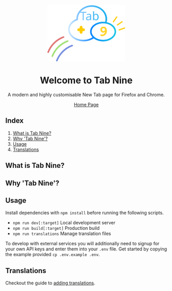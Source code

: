 <div align="center"><img height="175" src="src/views/shared/logo.svg"/></div>

<h1 align="center">Welcome to Tab Nine</h1>

<p align="center">A modern and highly customisable New Tab page for Firefox and Chrome.</p>

<p align="center"><a href="https://tab-nine.xsfs.xyz/">Home Page</a></p>

## Index

1. [What is Tab Nine?](#what-is-tab-nine)
2. [Why 'Tab Nine'?](#why-tab-nine)
3. [Usage](#usage)
4. [Translations](#translations)

## What is Tab Nine?

## Why 'Tab Nine'?

## Usage

Install dependencies with `npm install` before running the following scripts.

- `npm run dev[:target]` Local development server
- `npm run build[:target]` Production build
- `npm run translations` Manage translation files

To develop with external services you will additionally need to signup for your own API keys
and enter them into your `.env` file. Get started by copying the example provided `cp .env.example .env`.

## Translations

Checkout the guide to [adding translations](TRANSLATING.md).
